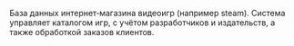 База данных интернет‑магазина видеоигр (например steam).
Система управляет каталогом игр, с учётом разработчиков и издательств, а также обработкой заказов клиентов.
